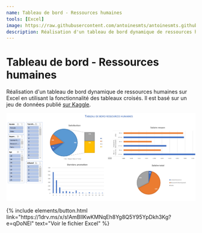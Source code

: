 ```yaml
---
name: Tableau de bord - Ressources humaines
tools: [Excel]
image: https://raw.githubusercontent.com/antoinesmts/antoinesmts.github.io/main/_projects/Images/Tableau%20de%20bord%20RH.png
description: Réalisation d'un tableau de bord dynamique de ressources humaines sur Excel en utilisant la fonctionnalité des tableaux croisés.
---
```


# Tableau de bord - Ressources humaines

Réalisation d'un tableau de bord dynamique de ressources humaines sur Excel en utilisant la fonctionnalité des tableaux croisés.
Il est basé sur un jeu de données publié [sur Kaggle](https://www.kaggle.com/pavansubhasht/ibm-hr-analytics-attrition-dataset).

![preview](https://raw.githubusercontent.com/antoinesmts/antoinesmts.github.io/main/_projects/Images/Tableau%20de%20bord%20RH.png)

<p class="text-center">
{% include elements/button.html link="https://1drv.ms/x/s!AmBIlKwKMNqEh8Yg8Q5Y95YpDkh3Kg?e=qDoNEl" text="Voir le fichier Excel" %}
</p>
